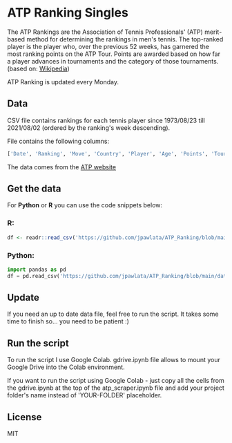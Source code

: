 # ATP Ranking Singles

The ATP Rankings are the Association of Tennis Professionals' (ATP) merit-based method for determining the rankings in men's tennis. The top-ranked player is the player who, over the previous 52 weeks, has garnered the most ranking points on the ATP Tour. Points are awarded based on how far a player advances in tournaments and the category of those tournaments.
(based on: [Wikipedia](https://en.wikipedia.org/wiki/List_of_ATP_number_1_ranked_singles_tennis_players))

ATP Ranking is updated every Monday.

## Data
CSV file contains rankings for each tennis player since 1973/08/23 till 2021/08/02 (ordered by the ranking's week descending).

File contains the following columns:
```python
['Date', 'Ranking', 'Move', 'Country', 'Player', 'Age', 'Points', 'Tourn Played', 'Points Dropping', 'Next Best']
```
The data comes from the [ATP website](https://www.atptour.com/en/rankings/singles)

## Get the data
For **Python** or **R** you can use the code snippets below:

### R:
```r
df <- readr::read_csv('https://github.com/jpawlata/ATP_Ranking/blob/main/data/atp_ranking,csv')
```

### Python:
```python
import pandas as pd
df = pd.read_csv('https://github.com/jpawlata/ATP_Ranking/blob/main/data/atp_ranking,csv')
```

## Update
If you need an up to date data file, feel free to run the script.
It takes some time to finish so... you need to be patient :)

## Run the script
To run the script I use Google Colab. gdrive.ipynb file allows to mount your Google Drive into the Colab environment.

If you want to run the script using Google Colab - just copy all the cells from the gdrive.ipynb at the top of the atp_scraper.ipynb file and add your project folder's name instead of 'YOUR-FOLDER' placeholder.

## License
MIT